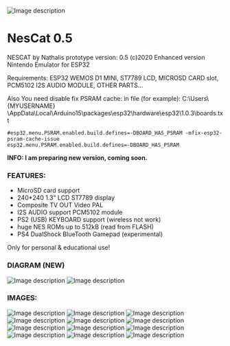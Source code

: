 ![Image description](https://github.com/jeancode/NesCat/raw/main/NESCAT_icon.png)

# NesCat 0.5

NESCAT by Nathalis
prototype version: 0.5 (c)2020
Enhanced version Nintendo Emulator for ESP32

Requirements: ESP32 WEMOS D1 MINI, ST7789 LCD, MICROSD CARD slot,
PCM5102 I2S AUDIO MODULE, OTHER PARTS...

Also You need disable fix PSRAM cache: 
in file (for example): C:\Users\ {MYUSERNAME} \AppData\Local\Arduino15\packages\esp32\hardware\esp32\1.0.3\boards.txt

```shell
#esp32.menu.PSRAM.enabled.build.defines=-DBOARD_HAS_PSRAM -mfix-esp32-psram-cache-issue
esp32.menu.PSRAM.enabled.build.defines=-DBOARD_HAS_PSRAM
```

**INFO: I am preparing new version, coming soon.**


### FEATURES:

- MicroSD card support
- 240*240 1.3" LCD ST7789 display                  
- Composite TV OUT Video PAL
- I2S AUDIO support PCM5102 module
- PS2 (USB) KEYBOARD support (wireless not work)
- huge NES ROMs up to 512kB (read from FLASH)
- PS4 DualShock BlueTooth Gamepad (experimental)

Only for personal & educational use! 

### DIAGRAM (NEW)
![Image description](https://github.com/jeancode/NesCat/raw/main/PCB/SCHEMATIC.png)
![Image description](https://github.com/jeancode/NesCat/raw/main/PCB/BOARD.png)


### IMAGES:

![Image description](https://github.com/jeancode/NesCat/raw/main/Images/001.jpg)
![Image description](https://github.com/jeancode/NesCat/raw/main/Images/002.jpg)
![Image description](https://github.com/jeancode/NesCat/raw/main/Images/003.jpg)
![Image description](https://github.com/jeancode/NesCat/raw/main/Images/004.jpg)
![Image description](https://github.com/jeancode/NesCat/raw/main/Images/005.jpg)
![Image description](https://github.com/jeancode/NesCat/raw/main/Images/006.jpg)
![Image description](https://github.com/jeancode/NesCat/raw/main/Images/007.jpg)
![Image description](https://github.com/jeancode/NesCat/raw/main/Images/008.jpg)
![Image description](https://github.com/jeancode/NesCat/raw/main/Images/009.jpg)
![Image description](https://github.com/jeancode/NesCat/raw/main/Images/010.jpg)
![Image description](https://github.com/jeancode/NesCat/raw/main/Images/011.jpg)
![Image description](https://github.com/jeancode/NesCat/raw/main/Images/012.jpg)


